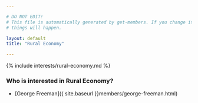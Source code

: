 ```yaml
---

# DO NOT EDIT!
# This file is automatically generated by get-members. If you change it, bad
# things will happen.

layout: default
title: "Rural Economy"

---
```


{% include interests/rural-economy.md %}

### Who is interested in Rural Economy?


* [George Freeman]({ site.baseurl }}members/george-freeman.html)
